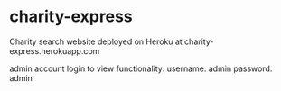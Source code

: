 # charity-express
Charity search website deployed on Heroku at charity-express.herokuapp.com

admin account login to view functionality:
username: admin
password: admin
